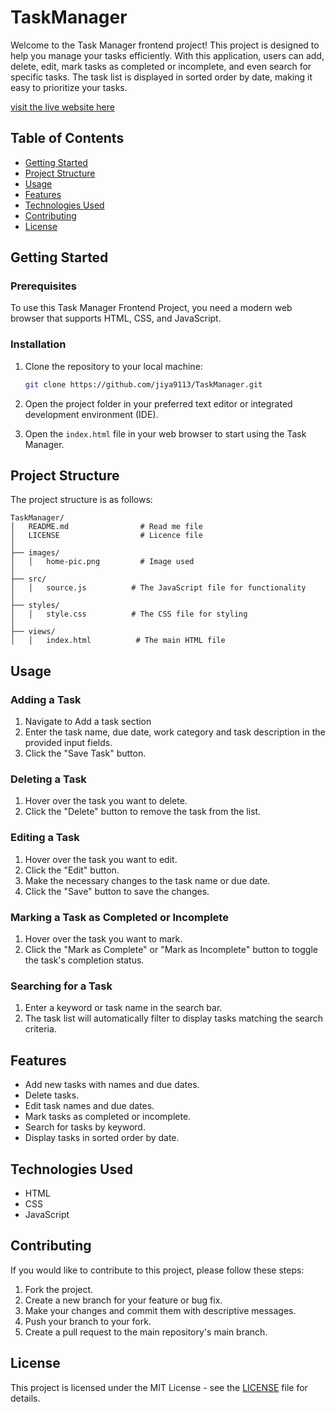 # TaskManager

Welcome to the Task Manager frontend project! This project is designed to help you manage your tasks efficiently. With this application, users can add, delete, edit, mark tasks as completed or incomplete, and even search for specific tasks. The task list is displayed in sorted order by date, making it easy to prioritize your tasks.

[visit the live website here](https://jiya9113.github.io/TaskManager/)

## Table of Contents
- [Getting Started](#getting-started)
- [Project Structure](#project-structure)
- [Usage](#usage)
- [Features](#features)
- [Technologies Used](#technologies-used)
- [Contributing](#contributing)
- [License](#license)

## Getting Started

### Prerequisites
To use this Task Manager Frontend Project, you need a modern web browser that supports HTML, CSS, and JavaScript.

### Installation
1. Clone the repository to your local machine:
   ```bash
   git clone https://github.com/jiya9113/TaskManager.git
   ```

2. Open the project folder in your preferred text editor or integrated development environment (IDE).

3. Open the `index.html` file in your web browser to start using the Task Manager.

## Project Structure
The project structure is as follows:

```
TaskManager/
│   README.md                # Read me file
│   LICENSE                  # Licence file
│
├── images/
│   │   home-pic.png         # Image used
│
├── src/
│   │   source.js          # The JavaScript file for functionality
│
├── styles/
│   │   style.css          # The CSS file for styling
│
├── views/
│   │   index.html          # The main HTML file
```

## Usage

### Adding a Task
1. Navigate to Add a task section
2. Enter the task name, due date, work category and task description in the provided input fields.
3. Click the "Save Task" button.

### Deleting a Task
1. Hover over the task you want to delete.
2. Click the "Delete" button to remove the task from the list.

### Editing a Task
1. Hover over the task you want to edit.
2. Click the "Edit" button.
3. Make the necessary changes to the task name or due date.
4. Click the "Save" button to save the changes.

### Marking a Task as Completed or Incomplete
1. Hover over the task you want to mark.
2. Click the "Mark as Complete" or "Mark as Incomplete" button to toggle the task's completion status.

### Searching for a Task
1. Enter a keyword or task name in the search bar.
2. The task list will automatically filter to display tasks matching the search criteria.

## Features
- Add new tasks with names and due dates.
- Delete tasks.
- Edit task names and due dates.
- Mark tasks as completed or incomplete.
- Search for tasks by keyword.
- Display tasks in sorted order by date.

## Technologies Used
- HTML
- CSS
- JavaScript

## Contributing
If you would like to contribute to this project, please follow these steps:

1. Fork the project.
2. Create a new branch for your feature or bug fix.
3. Make your changes and commit them with descriptive messages.
4. Push your branch to your fork.
5. Create a pull request to the main repository's main branch.

## License
This project is licensed under the MIT License - see the [LICENSE](LICENSE) file for details.
